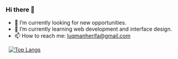 ### Hi there 👋

- 🔭 I’m currently looking for new opportunities.
- 🌱 I’m currently learning web development and interface design.
- 📫 How to reach me: luqmanherifa@gmail.com

&nbsp;&nbsp;[![Top Langs](https://github-readme-stats.vercel.app/api/top-langs/?username=luqmanherifa&layout=compact&langs_count=10&hide=shell,hack,scss,html,c%2B%2B,c%23)](https://github.com/luqmanherifa)
